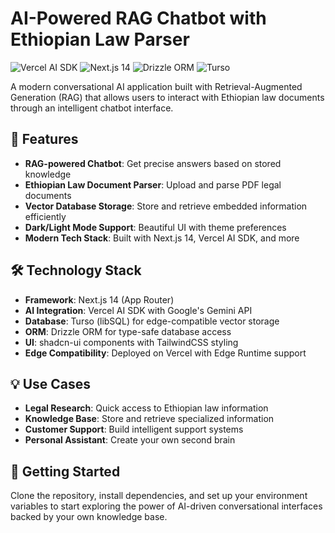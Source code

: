 # AI-Powered RAG Chatbot with Ethiopian Law Parser

![Vercel AI SDK](https://img.shields.io/badge/Vercel_AI_SDK-black?style=for-the-badge&logo=vercel)
![Next.js 14](https://img.shields.io/badge/Next.js_14-black?style=for-the-badge&logo=next.js)
![Drizzle ORM](https://img.shields.io/badge/Drizzle_ORM-black?style=for-the-badge)
![Turso](https://img.shields.io/badge/Turso-blue?style=for-the-badge&logo=sqlite)

A modern conversational AI application built with Retrieval-Augmented Generation (RAG) that allows users to interact with Ethiopian law documents through an intelligent chatbot interface.

## 🌟 Features

- **RAG-powered Chatbot**: Get precise answers based on stored knowledge
- **Ethiopian Law Document Parser**: Upload and parse PDF legal documents
- **Vector Database Storage**: Store and retrieve embedded information efficiently
- **Dark/Light Mode Support**: Beautiful UI with theme preferences
- **Modern Tech Stack**: Built with Next.js 14, Vercel AI SDK, and more

## 🛠️ Technology Stack

- **Framework**: Next.js 14 (App Router)
- **AI Integration**: Vercel AI SDK with Google's Gemini API
- **Database**: Turso (libSQL) for edge-compatible vector storage
- **ORM**: Drizzle ORM for type-safe database access
- **UI**: shadcn-ui components with TailwindCSS styling
- **Edge Compatibility**: Deployed on Vercel with Edge Runtime support

## 💡 Use Cases

- **Legal Research**: Quick access to Ethiopian law information
- **Knowledge Base**: Store and retrieve specialized information
- **Customer Support**: Build intelligent support systems
- **Personal Assistant**: Create your own second brain

## 🚀 Getting Started

Clone the repository, install dependencies, and set up your environment variables to start exploring the power of AI-driven conversational interfaces backed by your own knowledge base.
